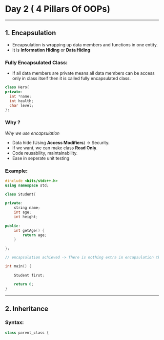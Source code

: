 # Day 2 ( 4 Pillars Of OOPs)

---

## 1. Encapsulation

- Encapsulation is wrapping up data members and functions in one entity.
- It is **Information Hiding** or **Data Hiding**

### Fully Encapsulated Class:
- If all data members are private means all data members can be access only in class itself then it is called fully encapsulated class.

```cpp
class Hero{
private:
  int *name;
  int health;
  char level;
};
```

### Why ?

*Why we use encapsulation*

- Data hide (Using **Access Modifiers**) -> Security.
- If we want, we can make class **Read Only**.
- Code reusability, maintainability.
- Ease in seperate unit testing

### Example:

```cpp
#include <bits/stdc++.h>
using namespace std;

class Student{
    
private:
    string name;
    int age;
    int height;
    
public:
    int getAge() {
        return age;
    }
    
};

// encapsulation achieved -> There is nothing extra in encapsulation that we did not study.

int main() {
    
    Student first;
    
    return 0;
}
```
---

## 2. Inheritance

### Syntax:

```cpp
class parent_class {
